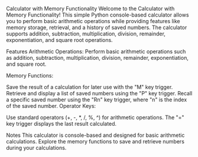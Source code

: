 
Calculator with Memory Functionality
Welcome to the Calculator with Memory Functionality! 
This simple Python console-based calculator allows you to perform basic arithmetic operations while providing features like memory storage, retrieval, and a history of saved numbers. 
The calculator supports addition, subtraction, multiplication, division, remainder, exponentiation, and square root operations.

Features
Arithmetic Operations: Perform basic arithmetic operations such as addition, subtraction, multiplication, division, remainder, exponentiation, and square root.

Memory Functions:

Save the result of a calculation for later use with the "M" key trigger.
Retrieve and display a list of saved numbers using the "P" key trigger.
Recall a specific saved number using the "Rn" key trigger, where "n" is the index of the saved number.
Operator Keys:

Use standard operators (+, -, *, /, %, ^) for arithmetic operations.
The "=" key trigger displays the last result calculated.

Notes
This calculator is console-based and designed for basic arithmetic calculations.
Explore the memory functions to save and retrieve numbers during your calculations.
